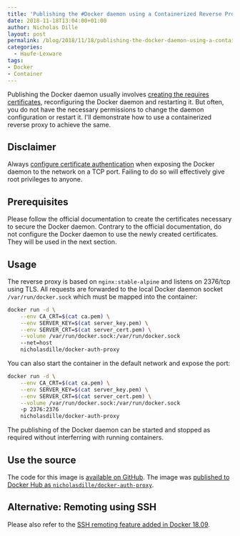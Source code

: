 ```yaml
---
title: 'Publishing the #Docker daemon using a Containerized Reverse Proxy'
date: 2018-11-18T13:04:00+01:00
author: Nicholas Dille
layout: post
permalink: /blog/2018/11/18/publishing-the-docker-daemon-using-a-containerized-reverse-proxy/
categories:
  - Haufe-Lexware
tags:
- Docker
- Container
---
```

Publishing the Docker daemon usually involves [creating the requires certificates](https://docs.docker.com/engine/security/https/), reconfiguring the Docker daemon and restarting it. But often, you do not have the necessary permissions to change the daemon configuration or restart it. I'll demonstrate how to use a containerized reverse proxy to achieve the same.<!--more-->

## Disclaimer

Always [configure certificate authentication](https://docs.docker.com/engine/security/https/) when exposing the Docker daemon to the network on a TCP port. Failing to do so will effectively give root privileges to anyone.

## Prerequisites

Please follow the official documentation to create the certificates necessary to secure the Docker daemon. Contrary to the official documentation, do not configure the Docker daemon to use the newly created certificates. They will be used in the next section.

## Usage

The reverse proxy is based on `nginx:stable-alpine` and listens on 2376/tcp using TLS. All requests are forwarded to the local Docker daemon socket `/var/run/docker.sock` which must be mapped into the container:

```bash
docker run -d \
    --env CA_CRT=$(cat ca.pem) \
    --env SERVER_KEY=$(cat server_key.pem) \
    --env SERVER_CRT=$(cat server_cert.pem) \
    --volume /var/run/docker.sock:/var/run/docker.sock
    --net=host
    nicholasdille/docker-auth-proxy
```

You can also start the container in the default network and expose the port:

```bash
docker run -d \
    --env CA_CRT=$(cat ca.pem) \
    --env SERVER_KEY=$(cat server_key.pem) \
    --env SERVER_CRT=$(cat server_cert.pem) \
    --volume /var/run/docker.sock:/var/run/docker.sock
    -p 2376:2376
    nicholasdille/docker-auth-proxy
```

The publishing of the Docker daemon can be started and stopped as required without interferring with running containers.

## Use the source

The code for this image is [available on GitHub](https://github.com/nicholasdille/docker-auth-proxy). The image was [published to Docker Hub as `nicholasdille/docker-auth-proxy`](https://hub.docker.com/r/nicholasdille/docker-auth-proxy/).

## Alternative: Remoting using SSH

Please also refer to the [SSH remoting feature added in Docker 18.09](https://docs.docker.com/engine/release-notes/#1809).